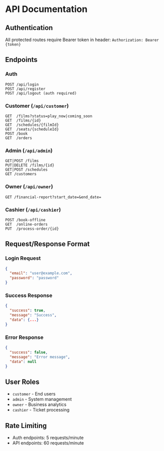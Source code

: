 # API Documentation

## Authentication
All protected routes require Bearer token in header: `Authorization: Bearer {token}`

## Endpoints

### Auth
```
POST /api/login
POST /api/register
POST /api/logout (auth required)
```

### Customer (`/api/customer`)
```
GET  /films?status=play_now|coming_soon
GET  /films/{id}
GET  /schedules/{filmId}
GET  /seats/{scheduleId}
POST /book
GET  /orders
```

### Admin (`/api/admin`)
```
GET|POST /films
PUT|DELETE /films/{id}
GET|POST /schedules
GET /customers
```

### Owner (`/api/owner`)
```
GET /financial-report?start_date=&end_date=
```

### Cashier (`/api/cashier`)
```
POST /book-offline
GET  /online-orders
PUT  /process-order/{id}
```

## Request/Response Format

### Login Request
```json
{
  "email": "user@example.com",
  "password": "password"
}
```

### Success Response
```json
{
  "success": true,
  "message": "Success",
  "data": {...}
}
```

### Error Response
```json
{
  "success": false,
  "message": "Error message",
  "data": null
}
```

## User Roles
- `customer` - End users
- `admin` - System management
- `owner` - Business analytics
- `cashier` - Ticket processing

## Rate Limiting
- Auth endpoints: 5 requests/minute
- API endpoints: 60 requests/minute